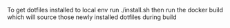 To get dotfiles installed to local env run ./install.sh then run the docker build which will source those newly installed dotfiles during build
